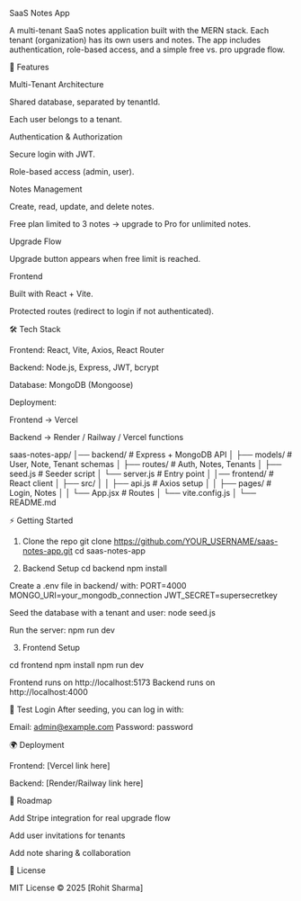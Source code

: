 SaaS Notes App

A multi-tenant SaaS notes application built with the MERN stack.
Each tenant (organization) has its own users and notes. The app includes authentication, role-based access, and a simple free vs. pro upgrade flow.

🚀 Features

Multi-Tenant Architecture

Shared database, separated by tenantId.

Each user belongs to a tenant.

Authentication & Authorization

Secure login with JWT.

Role-based access (admin, user).

Notes Management

Create, read, update, and delete notes.

Free plan limited to 3 notes → upgrade to Pro for unlimited notes.

Upgrade Flow

Upgrade button appears when free limit is reached.

Frontend

Built with React + Vite.

Protected routes (redirect to login if not authenticated).

🛠 Tech Stack

Frontend: React, Vite, Axios, React Router

Backend: Node.js, Express, JWT, bcrypt

Database: MongoDB (Mongoose)

Deployment:

Frontend → Vercel

Backend → Render / Railway / Vercel functions

saas-notes-app/
│── backend/          # Express + MongoDB API
│   ├── models/       # User, Note, Tenant schemas
│   ├── routes/       # Auth, Notes, Tenants
│   ├── seed.js       # Seeder script
│   └── server.js     # Entry point
│
│── frontend/         # React client
│   ├── src/
│   │   ├── api.js    # Axios setup
│   │   ├── pages/    # Login, Notes
│   │   └── App.jsx   # Routes
│   └── vite.config.js
│
└── README.md

⚡️ Getting Started

1. Clone the repo
git clone https://github.com/YOUR_USERNAME/saas-notes-app.git
cd saas-notes-app

2. Backend Setup
cd backend
npm install

Create a .env file in backend/ with:
PORT=4000
MONGO_URI=your_mongodb_connection
JWT_SECRET=supersecretkey

Seed the database with a tenant and user:
node seed.js

Run the server:
npm run dev

3. Frontend Setup

cd frontend
npm install
npm run dev

Frontend runs on http://localhost:5173
Backend runs on http://localhost:4000

🔑 Test Login
After seeding, you can log in with:

Email: admin@example.com
Password: password


🌍 Deployment

Frontend: [Vercel link here]

Backend: [Render/Railway link here]

📌 Roadmap

 Add Stripe integration for real upgrade flow

 Add user invitations for tenants

 Add note sharing & collaboration

📜 License

MIT License © 2025 [Rohit Sharma]

